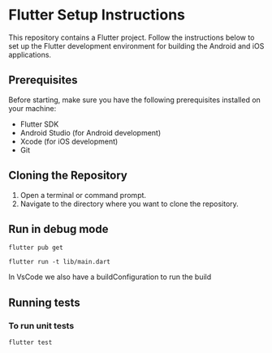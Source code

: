 # Flutter Setup Instructions
This repository contains a Flutter project. Follow the instructions below to set up the Flutter development environment for building the Android and iOS applications.

## Prerequisites

Before starting, make sure you have the following prerequisites installed on your machine:
- Flutter SDK
- Android Studio (for Android development)
- Xcode (for iOS development)
- Git

## Cloning the Repository

1. Open a terminal or command prompt.
2. Navigate to the directory where you want to clone the repository.


## Run in debug mode

```
flutter pub get

flutter run -t lib/main.dart
```

In VsCode we also have a buildConfiguration to run the build

## Running tests

### To run unit tests

```
flutter test
```
